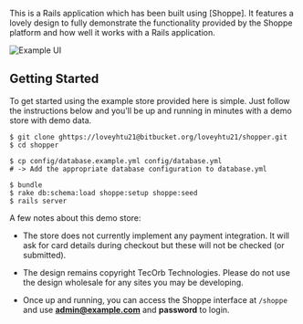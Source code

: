 This is a Rails application which has been built using
[Shoppe]. It features a lovely design to fully
demonstrate the functionality provided by the Shoppe platform and how well it works
with a Rails application.

![Example UI](http://s.adamcooke.io/OlRNo.png)

## Getting Started

To get started using the example store provided here is simple. Just follow the instructions
below and you'll be up and running in minutes with a demo store with demo data.

```
$ git clone ghttps://loveyhtu21@bitbucket.org/loveyhtu21/shopper.git
$ cd shopper

$ cp config/database.example.yml config/database.yml
# -> Add the appropriate database configuration to database.yml

$ bundle
$ rake db:schema:load shoppe:setup shoppe:seed
$ rails server
```

A few notes about this demo store:

* The store does not currently implement any payment integration. It will ask
  for card details during checkout but these will not be checked (or submitted).

* The design remains copyright TecOrb Technologies. Please do not use the design
  wholesale for any sites you may be developing.

* Once up and running, you can access the Shoppe interface at `/shoppe` and use
  **admin@example.com** and **password** to login.
